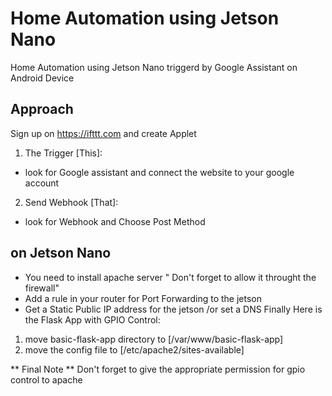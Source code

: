# Home Automation using Jetson Nano 
Home Automation using Jetson Nano triggerd by Google Assistant on Android Device

## Approach
Sign up on https://ifttt.com and create Applet
1. The Trigger [This]:
+ look for Google assistant and connect the website to your google account
2. Send Webhook [That]:
+ look for Webhook and Choose Post Method 

## on Jetson Nano
* You need to install apache server " Don't forget to allow it throught the firewall"
* Add a rule in your router for Port Forwarding to the jetson
* Get a Static Public IP address for the jetson /or set a DNS
Finally Here is the Flask App with GPIO Control:
1. move basic-flask-app directory to [/var/www/basic-flask-app]
2. move the config file to [/etc/apache2/sites-available]

** Final Note **
Don't forget to give the appropriate permission for gpio control to apache 

